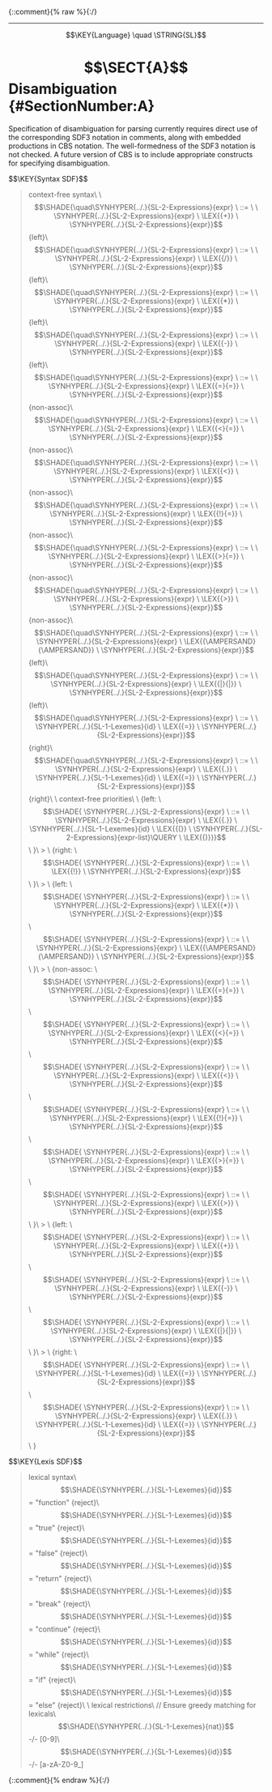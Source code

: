 {::comment}{% raw %}{:/}


----

$$\KEY{Language} \quad \STRING{SL}$$

# $$\SECT{A}$$ Disambiguation {#SectionNumber:A}



  Specification of disambiguation for parsing currently requires direct use of
  the corresponding SDF3 notation in comments, along with embedded productions
  in CBS notation. The well-formedness of the SDF3 notation is not checked.
  A future version of CBS is to include appropriate constructs for specifying
  disambiguation.


\$$\KEY{Syntax SDF}$$

>    context-free syntax\\
>    \\
>    $$\SHADE{\quad\SYNHYPER{../.}{SL-2-Expressions}{expr}  \ ::= \  \  \SYNHYPER{../.}{SL-2-Expressions}{expr} \ \LEX{{+}} \ \SYNHYPER{../.}{SL-2-Expressions}{expr}}$$          {left}\\
>    $$\SHADE{\quad\SYNHYPER{../.}{SL-2-Expressions}{expr}  \ ::= \  \  \SYNHYPER{../.}{SL-2-Expressions}{expr} \ \LEX{{/}} \ \SYNHYPER{../.}{SL-2-Expressions}{expr}}$$          {left}\\
>    $$\SHADE{\quad\SYNHYPER{../.}{SL-2-Expressions}{expr}  \ ::= \  \  \SYNHYPER{../.}{SL-2-Expressions}{expr} \ \LEX{{*}} \ \SYNHYPER{../.}{SL-2-Expressions}{expr}}$$          {left}\\
>    $$\SHADE{\quad\SYNHYPER{../.}{SL-2-Expressions}{expr}  \ ::= \  \  \SYNHYPER{../.}{SL-2-Expressions}{expr} \ \LEX{{-}} \ \SYNHYPER{../.}{SL-2-Expressions}{expr}}$$          {left}\\
>    $$\SHADE{\quad\SYNHYPER{../.}{SL-2-Expressions}{expr}  \ ::= \  \  \SYNHYPER{../.}{SL-2-Expressions}{expr} \ \LEX{{=}{=}} \ \SYNHYPER{../.}{SL-2-Expressions}{expr}}$$         {non-assoc}\\
>    $$\SHADE{\quad\SYNHYPER{../.}{SL-2-Expressions}{expr}  \ ::= \  \  \SYNHYPER{../.}{SL-2-Expressions}{expr} \ \LEX{{<}{=}} \ \SYNHYPER{../.}{SL-2-Expressions}{expr}}$$         {non-assoc}\\
>    $$\SHADE{\quad\SYNHYPER{../.}{SL-2-Expressions}{expr}  \ ::= \  \  \SYNHYPER{../.}{SL-2-Expressions}{expr} \ \LEX{{<}} \ \SYNHYPER{../.}{SL-2-Expressions}{expr}}$$          {non-assoc}\\
>    $$\SHADE{\quad\SYNHYPER{../.}{SL-2-Expressions}{expr}  \ ::= \  \  \SYNHYPER{../.}{SL-2-Expressions}{expr} \ \LEX{{!}{=}} \ \SYNHYPER{../.}{SL-2-Expressions}{expr}}$$         {non-assoc}\\
>    $$\SHADE{\quad\SYNHYPER{../.}{SL-2-Expressions}{expr}  \ ::= \  \  \SYNHYPER{../.}{SL-2-Expressions}{expr} \ \LEX{{>}{=}} \ \SYNHYPER{../.}{SL-2-Expressions}{expr}}$$         {non-assoc}\\
>    $$\SHADE{\quad\SYNHYPER{../.}{SL-2-Expressions}{expr}  \ ::= \  \  \SYNHYPER{../.}{SL-2-Expressions}{expr} \ \LEX{{>}} \ \SYNHYPER{../.}{SL-2-Expressions}{expr}}$$          {non-assoc}\\
>    $$\SHADE{\quad\SYNHYPER{../.}{SL-2-Expressions}{expr}  \ ::= \  \  \SYNHYPER{../.}{SL-2-Expressions}{expr} \ \LEX{{\AMPERSAND}{\AMPERSAND}} \ \SYNHYPER{../.}{SL-2-Expressions}{expr}}$$         {left}\\
>    $$\SHADE{\quad\SYNHYPER{../.}{SL-2-Expressions}{expr}  \ ::= \  \  \SYNHYPER{../.}{SL-2-Expressions}{expr} \ \LEX{{|}{|}} \ \SYNHYPER{../.}{SL-2-Expressions}{expr}}$$         {left}\\
>    $$\SHADE{\quad\SYNHYPER{../.}{SL-2-Expressions}{expr}  \ ::= \  \  \SYNHYPER{../.}{SL-1-Lexemes}{id} \ \LEX{{=}} \ \SYNHYPER{../.}{SL-2-Expressions}{expr}}$$            {right}\\
>    $$\SHADE{\quad\SYNHYPER{../.}{SL-2-Expressions}{expr}  \ ::= \  \  \SYNHYPER{../.}{SL-2-Expressions}{expr} \ \LEX{{.}} \ \SYNHYPER{../.}{SL-1-Lexemes}{id} \ \LEX{{=}} \ \SYNHYPER{../.}{SL-2-Expressions}{expr}}$$   {right}\\
>    \\
>    context-free priorities\\
>    \\
>      {left: \\
>        $$\SHADE{ \SYNHYPER{../.}{SL-2-Expressions}{expr}  \ ::= \  \  \SYNHYPER{../.}{SL-2-Expressions}{expr} \ \LEX{{.}} \ \SYNHYPER{../.}{SL-1-Lexemes}{id} \ \LEX{{(}} \ \SYNHYPER{../.}{SL-2-Expressions}{expr-list}\QUERY \ \LEX{{)}}}$$  \\
>      }\\
>      > \\
>      {right: \\
>        $$\SHADE{ \SYNHYPER{../.}{SL-2-Expressions}{expr}  \ ::= \  \  \LEX{{!}} \ \SYNHYPER{../.}{SL-2-Expressions}{expr}}$$\\
>      }\\
>      > \\
>      {left: \\
>        $$\SHADE{ \SYNHYPER{../.}{SL-2-Expressions}{expr}  \ ::= \  \  \SYNHYPER{../.}{SL-2-Expressions}{expr} \ \LEX{{*}} \ \SYNHYPER{../.}{SL-2-Expressions}{expr}}$$\\
>        $$\SHADE{ \SYNHYPER{../.}{SL-2-Expressions}{expr}  \ ::= \  \  \SYNHYPER{../.}{SL-2-Expressions}{expr} \ \LEX{{\AMPERSAND}{\AMPERSAND}} \ \SYNHYPER{../.}{SL-2-Expressions}{expr}}$$\\
>      }\\
>      > \\
>      {non-assoc: \\
>        $$\SHADE{ \SYNHYPER{../.}{SL-2-Expressions}{expr}  \ ::= \  \  \SYNHYPER{../.}{SL-2-Expressions}{expr} \ \LEX{{=}{=}} \ \SYNHYPER{../.}{SL-2-Expressions}{expr}}$$\\
>        $$\SHADE{ \SYNHYPER{../.}{SL-2-Expressions}{expr}  \ ::= \  \  \SYNHYPER{../.}{SL-2-Expressions}{expr} \ \LEX{{<}{=}} \ \SYNHYPER{../.}{SL-2-Expressions}{expr}}$$\\
>        $$\SHADE{ \SYNHYPER{../.}{SL-2-Expressions}{expr}  \ ::= \  \  \SYNHYPER{../.}{SL-2-Expressions}{expr} \ \LEX{{<}} \ \SYNHYPER{../.}{SL-2-Expressions}{expr}}$$\\
>        $$\SHADE{ \SYNHYPER{../.}{SL-2-Expressions}{expr}  \ ::= \  \  \SYNHYPER{../.}{SL-2-Expressions}{expr} \ \LEX{{!}{=}} \ \SYNHYPER{../.}{SL-2-Expressions}{expr}}$$\\
>        $$\SHADE{ \SYNHYPER{../.}{SL-2-Expressions}{expr}  \ ::= \  \  \SYNHYPER{../.}{SL-2-Expressions}{expr} \ \LEX{{>}{=}} \ \SYNHYPER{../.}{SL-2-Expressions}{expr}}$$\\
>        $$\SHADE{ \SYNHYPER{../.}{SL-2-Expressions}{expr}  \ ::= \  \  \SYNHYPER{../.}{SL-2-Expressions}{expr} \ \LEX{{>}} \ \SYNHYPER{../.}{SL-2-Expressions}{expr}}$$\\
>      }\\
>      > \\
>      {left: \\
>        $$\SHADE{ \SYNHYPER{../.}{SL-2-Expressions}{expr}  \ ::= \  \  \SYNHYPER{../.}{SL-2-Expressions}{expr} \ \LEX{{+}} \ \SYNHYPER{../.}{SL-2-Expressions}{expr}}$$\\
>        $$\SHADE{ \SYNHYPER{../.}{SL-2-Expressions}{expr}  \ ::= \  \  \SYNHYPER{../.}{SL-2-Expressions}{expr} \ \LEX{{-}} \ \SYNHYPER{../.}{SL-2-Expressions}{expr}}$$\\
>        $$\SHADE{ \SYNHYPER{../.}{SL-2-Expressions}{expr}  \ ::= \  \  \SYNHYPER{../.}{SL-2-Expressions}{expr} \ \LEX{{|}{|}} \ \SYNHYPER{../.}{SL-2-Expressions}{expr}}$$\\
>      }\\
>      > \\
>      {right: \\
>        $$\SHADE{ \SYNHYPER{../.}{SL-2-Expressions}{expr}  \ ::= \  \  \SYNHYPER{../.}{SL-1-Lexemes}{id} \ \LEX{{=}} \ \SYNHYPER{../.}{SL-2-Expressions}{expr}}$$\\
>        $$\SHADE{ \SYNHYPER{../.}{SL-2-Expressions}{expr}  \ ::= \  \  \SYNHYPER{../.}{SL-2-Expressions}{expr} \ \LEX{{.}} \ \SYNHYPER{../.}{SL-1-Lexemes}{id} \ \LEX{{=}} \ \SYNHYPER{../.}{SL-2-Expressions}{expr}}$$\\
>      }

\$$\KEY{Lexis SDF}$$

>    lexical syntax\\
>    $$\SHADE{\SYNHYPER{../.}{SL-1-Lexemes}{id}}$$ = "function" {reject}\\
>    $$\SHADE{\SYNHYPER{../.}{SL-1-Lexemes}{id}}$$ = "true"     {reject}\\
>    $$\SHADE{\SYNHYPER{../.}{SL-1-Lexemes}{id}}$$ = "false"    {reject}\\
>    $$\SHADE{\SYNHYPER{../.}{SL-1-Lexemes}{id}}$$ = "return"   {reject}\\
>    $$\SHADE{\SYNHYPER{../.}{SL-1-Lexemes}{id}}$$ = "break"    {reject}\\
>    $$\SHADE{\SYNHYPER{../.}{SL-1-Lexemes}{id}}$$ = "continue" {reject}\\
>    $$\SHADE{\SYNHYPER{../.}{SL-1-Lexemes}{id}}$$ = "while"    {reject}\\
>    $$\SHADE{\SYNHYPER{../.}{SL-1-Lexemes}{id}}$$ = "if"       {reject}\\
>    $$\SHADE{\SYNHYPER{../.}{SL-1-Lexemes}{id}}$$ = "else"     {reject}\\
>    \\
>    lexical restrictions\\
>    // Ensure greedy matching for lexicals\\
>    $$\SHADE{\SYNHYPER{../.}{SL-1-Lexemes}{nat}}$$ -/- [0-9]\\
>    $$\SHADE{\SYNHYPER{../.}{SL-1-Lexemes}{id}}$$  -/- [a-zA-Z0-9\_]



[Funcons-beta]: /CBS-beta/math/Funcons-beta
  "FUNCONS-BETA"
[Unstable-Funcons-beta]: /CBS-beta/math/Unstable-Funcons-beta
  "UNSTABLE-FUNCONS-BETA"
[Languages-beta]: /CBS-beta/math/Languages-beta
  "LANGUAGES-BETA"
[Unstable-Languages-beta]: /CBS-beta/math/Unstable-Languages-beta
  "UNSTABLE-LANGUAGES-BETA"
[CBS-beta]: /CBS-beta
  "CBS-BETA"
[SL-Disambiguation.cbs]: https://github.com/plancomps/CBS-beta/blob/math/Languages-beta/SL/SL-cbs/SL/SL-Disambiguation/SL-Disambiguation.cbs
  "CBS SOURCE FILE ON GITHUB"
[PLAIN]: /CBS-beta/docs/Languages-beta/SL/SL-cbs/SL/SL-Disambiguation
  "CBS SOURCE WEB PAGE"
 [PRETTY]: /CBS-beta/math/Languages-beta/SL/SL-cbs/SL/SL-Disambiguation
  "CBS-KATEX WEB PAGE"
[PDF]: /CBS-beta/math/Languages-beta/SL/SL-cbs/SL/SL-Disambiguation/SL-Disambiguation.pdf
  "CBS-LATEX PDF FILE"
[PLanCompS Project]: https://plancomps.github.io
  "PROGRAMMING LANGUAGE COMPONENTS AND SPECIFICATIONS PROJECT HOME PAGE"
{::comment}{% endraw %}{:/}
